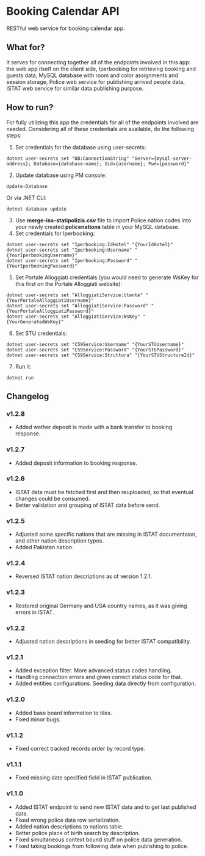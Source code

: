 # Booking Calendar API
RESTful web service for booking calendar app.

## What for?
It serves for connecting together all of the endpoints involved in this app:
the web app itself on the client side, Iperbooking for retrieving booking and guests data,
MySQL database with room and color assignments and session storage,
Police web service for publishing arrived people data, ISTAT web service for similar data publishing purpose.

## How to run?
For fully utilizing this app the credentials for all of the endpoints involved are needed. Considering all of these credentials are available, do the following steps:
1. Set credentials for the database using user-secrets:
```
dotnet user-secrets set "DB:ConnectionString" "Server={mysql-server-address}; Database={database-name}; Uid={username}; Pwd={password}"
```
2. Update database using PM console:
```
Update-Database
```
Or via .NET CLI:
```
dotnet database update
```
3. Use **merge-iso-statipolizia.csv** file to import Police nation codes into your newly created **policenations** table in your MySQL database.
4. Set credentials for Iperbooking:
```
dotnet user-secrets set "Iperbooking:IdHotel" "{YourIdHotel}"
dotnet user-secrets set "Iperbooking:Username" "{YourIperbookingUsername}"
dotnet user-secrets set "Iperbooking:Password" "{YourIperbookingPassword}"
```
5. Set Portale Alloggiati credentials (you would need to generate WsKey for this first on the Portale Alloggiati website):
```
dotnet user-secrets set "AlloggiatiService:Utente" "{YourPortaleAlloggiatiUsername}"
dotnet user-secrets set "AlloggiatiService:Password" "{YourPortaleAlloggiatiPassword}"
dotnet user-secrets set "AlloggiatiService:WsKey" "{YourGeneratedWsKey}"
```
6. Set STU credentials:
```
dotnet user-secrets set "C59Service:Username" "{YourSTUUsername}"
dotnet user-secrets set "C59Service:Password" "{YourSTUPassword}"
dotnet user-secrets set "C59Service:Struttura" "{YourSTUStructureId}"
```
7. Run it:
```
dotnet run
```

## Changelog
### v1.2.8
- Added wether deposit is made with a bank transfer to booking response.
### v1.2.7
- Added deposit information to booking response.
### v1.2.6
- ISTAT data must be fetched first and then reuploaded, so that eventual changes could be consumed.
- Better validation and grouping of ISTAT data before send.
### v1.2.5
- Adjusted some specific nations that are missing in ISTAT documentaion, and other nation description typos.
- Added Pakistan nation.
### v1.2.4
- Reversed ISTAT nation descriptions as of version 1.2.1.
### v1.2.3
- Restored original Germany and USA country names, as it was giving errors in ISTAT.
### v1.2.2
- Adjusted nation descriptions in seeding for better ISTAT compatibility.
### v1.2.1
- Added exception filter. More advanced status codes handling.
- Handling connection errors and given correct status code for that.
- Added entities configurations. Seeding data directly from configuration.
### v1.2.0
- Added base board information to tiles.
- Fixed minor bugs.
### v1.1.2
- Fixed correct tracked records order by record type.
### v1.1.1
- Fixed missing date specified field in ISTAT publication.
### v1.1.0
- Added ISTAT endpoint to send new ISTAT data and to get last published date.
- Fixed wrong police data row serialization.
- Added nation descriptions to nations table.
- Better police place of birth search by description.
- Fixed simultaneous context bound stuff on police data generation.
- Fixed taking bookings from following date when publishing to police.
